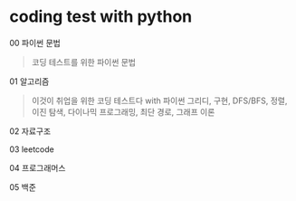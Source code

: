 # coding test with python


00 파이썬 문법
> 코딩 테스트를 위한 파이썬 문법

01 알고리즘
> 이것이 취업을 위한 코딩 테스트다 with 파이썬
> 그리디, 구현, DFS/BFS, 정렬, 이진 탐색, 다이나믹 프로그래밍, 최단 경로, 그래프 이론

02 자료구조

03 leetcode

04 프로그래머스

05 백준
